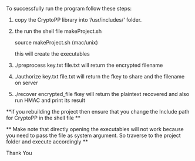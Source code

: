 To successfully run the program follow these steps:

1) copy the CryptoPP library into ‘/usr/includes/‘ folder.
2) the run the shell file makeProject.sh 
	
	source makeProject.sh (mac/unix)
	
   this will create the executables 

3) ./preprocess key.txt file.txt
	will return the encrypted filename 

4) ./authorize key.txt file.txt
	will return the fkey to share and the filename on server

5) ./recover encrypted_file fkey 
	will return the plaintext recovered and also run HMAC and print its result
	
**if you rebuilding the project then ensure that you change the Include path for CryptoPP in the shell file **

** Make note that directly opening the executables will not work because you need to pass the file as system argument. So traverse to the project folder and execute accordingly **

Thank You